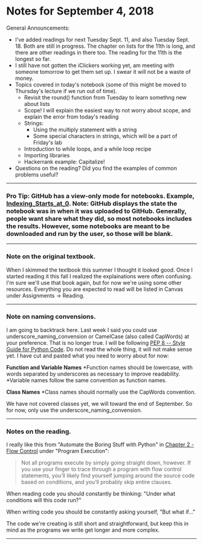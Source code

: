 
# Notes for September 4, 2018

General Announcements:
* I've added readings for next Tuesday Sept. 11, and also Tuesday Sept. 18. Both are still in progress. The chapter on lists for the 11th is long, and there are other readings in there too. The reading for the 11th is the longest so far.
* I still have not gotten the iClickers working yet, am meeting with someone tomorrow to get them set up. I swear it will not be a waste of money.
* Topics covered in today's notebook (some of this might be moved to Thursday's lecture if we run out of time).
    * Revisit the round() function from Tuesday to learn somethng new about lists
    * Scope! I will explain the easiest way to not worry about scope, and explain the error from today's reading
    * Strings:
        * Using the multiply statement with a string
        * Some special characters in strings, which will be a part of Friday's lab
    * Introduction to while loops, and a while loop recipe
    * Importing libraries
    * Hackerrank example: Capitalize!
* Questions on the reading? Did you find the examples of common problems useful?

---

### Pro Tip: GitHub has a view-only mode for notebooks. Example, [Indexing_Starts_at_0](https://github.com/enactdev/CISC_106_F18/blob/master/week_01_aug_28_30/Indexing_Starts_at_0.ipynb). Note: GitHub displays the state the notebook was in when it was uploaded to GitHub. Generally, people want share what they did, so most notebooks includes the results. However, some notebooks are meant to be downloaded and run by the user, so those will be blank. 

---

### Note on the original textbook.

When I skimmed the textbook this summer I thought it looked good. Once I started reading it this fall I realized the explainations were often confusing. I'm sure we'll use that book again, but for now we're using some other resources. Everything you are expected to read will be listed in Canvas under Assignments -> Reading.

---

### Note on naming convensions.

I am going to backtrack here. Last week I said you could use underscore_naming_convension or CamelCase (also called CapWords) at your preference. That is no longer true. I will be following [PEP 8 -- Style Guide for Python Code](https://www.python.org/dev/peps/pep-0008/). Do not read the whole thing, it will not make sense yet. I have cut and pasted what you need to worry about for now:

**Function and Variable Names**
*Function names should be lowercase, with words separated by underscores as necessary to improve readability.
*Variable names follow the same convention as function names.

**Class Names**
*Class names should normally use the CapWords convention.

We have not covered classes yet, we will toward the end of September. So for now, only use the underscore_naming_convension.

---

### Notes on the reading.

I really like this from "Automate the Boring Stuff with Python" in [Chapter 2 - Flow Control](https://automatetheboringstuff.com/chapter2/) under "Program Execution": 

> Not all programs execute by simply going straight down, however. If you use your finger to trace through a program with flow control statements, you’ll likely find yourself jumping around the source code based on conditions, and you’ll probably skip entire clauses.

When reading code you should constantly be thinking: "Under what conditions will this code run?"

When writing code you should be constantly asking yourself, "But what if..." 

The code we're creating is still short and straightforward, but keep this in mind as the programs we write get longer and more complex.

---
